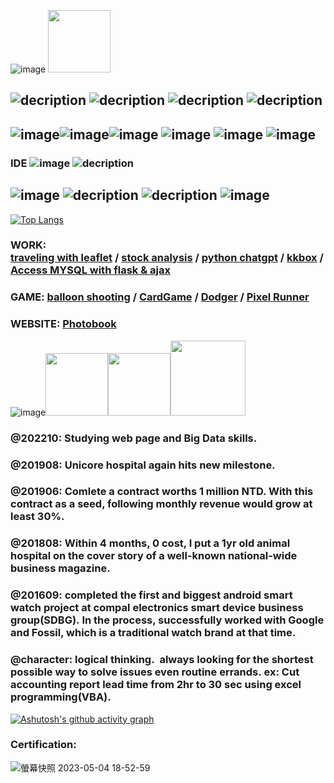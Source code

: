 ![image](https://user-images.githubusercontent.com/122704850/223017281-a30e2f91-bdff-4974-a726-5c0e0374ca71.png) <img src='https://nextdayanimations.com/wp-content/uploads/2022/02/typing.gif' height='100px'>
##  ![decription](https://img.shields.io/badge/Ubuntu-E95420?style=for-the-badge&logo=ubuntu&logoColor=white)  ![decription](https://img.shields.io/badge/Windows-0078D6?style=for-the-badge&logo=windows&logoColor=white) ![decription](https://img.shields.io/badge/BashScript-E95420?style=for-the-badge&logo=BashScript&logoColor=white) ![decription](https://img.shields.io/badge/BatchScript-0078D6?style=for-the-badge&logo=BatchScript&logoColor=white)<br>
##  ![image](https://user-images.githubusercontent.com/122704850/223285587-153710af-bc28-46a7-9ac5-5a4edd9484fc.png)![image](https://user-images.githubusercontent.com/122704850/226492016-c903557a-d344-43c7-b9ee-e2071caabd71.png)![image](https://user-images.githubusercontent.com/122704850/223188408-2a2b4828-f09a-4dd7-b019-be781da8b446.png) ![image](https://user-images.githubusercontent.com/122704850/223882988-73d0ce91-0e45-4899-9001-28a2998c5885.png) ![image](https://user-images.githubusercontent.com/122704850/223884386-569fbac5-52a4-4893-be02-1c8f8b20c5e7.png)  ![image](https://user-images.githubusercontent.com/122704850/223884756-3a7aad19-c523-4f31-b559-7012ad106617.png)<br>
### IDE ![image](https://user-images.githubusercontent.com/122704850/223885178-adb7e72f-2e5c-43b1-bd9e-4aff04f06b31.png) ![decription](https://img.shields.io/badge/VScode-007ACC?style=for-the-badge&logo=VScode&logoColor=white)<br>
## ![image](https://user-images.githubusercontent.com/122704850/223108165-c34ced33-283b-4ac3-a43c-9c583717abdd.png) ![decription](https://img.shields.io/badge/Hadoop-HDFS-007ACC?style=for-the-badge&logo=Hadoop-HDFS&logoColor=white) ![decription](https://img.shields.io/badge/Hadoop-Hive-007ACC?style=for-the-badge&logo=Hadoop-Hive&logoColor=white) ![image](https://user-images.githubusercontent.com/122704850/223110278-6fa4872d-4275-4b63-920b-c627fc456ac3.png)<br>
[![Top Langs](https://github-readme-stats.vercel.app/api/top-langs/?username=eddiemaximchen&layout=compact&theme=gruvbox)](https://github.com/eddiemaximchen/github-readme-stats)
### WORK: <br><a href='https://github.com/eddiemaximchen/leaflet-application.git'>traveling with leaflet</a> / <a href='https://github.com/eddiemaximchen/twse.git'>stock analysis</a> / <a href='https://github.com/eddiemaximchen/python_chatgpt_assistant.git'>python chatgpt</a> / <a href='https://github.com/eddiemaximchen/kkbox.git'>kkbox</a> / <a href="https://github.com/eddiemaximchen/Flask_ajax_MYSQL.git">Access MYSQL with flask & ajax</a><br>
### GAME: <a href="https://github.com/eddiemaximchen/balloon.git">balloon shooting</a> / <a href="https://github.com/eddiemaximchen/cardgame.git"> CardGame</a> / <a href="https://github.com/eddiemaximchen/Dodger.git">Dodger</a> / <a href="https://github.com/eddiemaximchen/pixel_runner.git">Pixel Runner</a></br>
### WEBSITE: <a href="https://github.com/eddiemaximchen/Photobook.git">Photobook</a></br>
![image](https://user-images.githubusercontent.com/122704850/223017932-0cf03917-f335-41d4-a558-c1e68364cde1.png)<img src='https://media.tenor.com/GSska-Qr7CEAAAAi/weightlifting-athletes-muscular.gif' height='100px'><img src='https://media.tenor.com/QM-si3_EAyIAAAAC/listening-to-music-dancing.gif' height='100px'><img src='https://media.tenor.com/0oYEGQZUvB4AAAAC/watching-tv-kawaii.gif' height='120px'></br> 
### @202210: Studying web page and Big Data skills.<br>
###  @201908: Unicore hospital again hits new milestone.<br>
### @201906: <b>Comlete a contract worths 1 million NTD.</b> With this contract as a seed, <b>following monthly revenue would grow at least 30%.</b><br>
###  @201808: Within 4 months, 0 cost, I put a 1yr old animal hospital on the cover story of a well-known national-wide business magazine.<br>
###  @201609: <b>completed the first and biggest android smart watch project</b> at compal electronics smart device business group(SDBG). In the process, successfully worked with <b>Google and Fossil</b>, which is a traditional watch brand at that time. <br>
### @character: <b>logical thinking</b>.  always looking for the shortest possible way to solve issues even routine errands. <b>ex: Cut accounting report lead time from 2hr to 30 sec using excel programming(VBA).</b><br>
[![Ashutosh's github activity graph](https://github-readme-activity-graph.cyclic.app/graph?username=eddiemaximchen&bg_color=ffffff&color=000000&line=9e4c98&point=403d3d&area=true&hide_border=true)](https://github.com/ashutosh00710/github-readme-activity-graph) 

### Certification:

![螢幕快照 2023-05-04 18-52-59](https://user-images.githubusercontent.com/122704850/236184188-b322ae16-e426-42ce-b293-6e47718c4d84.png)

